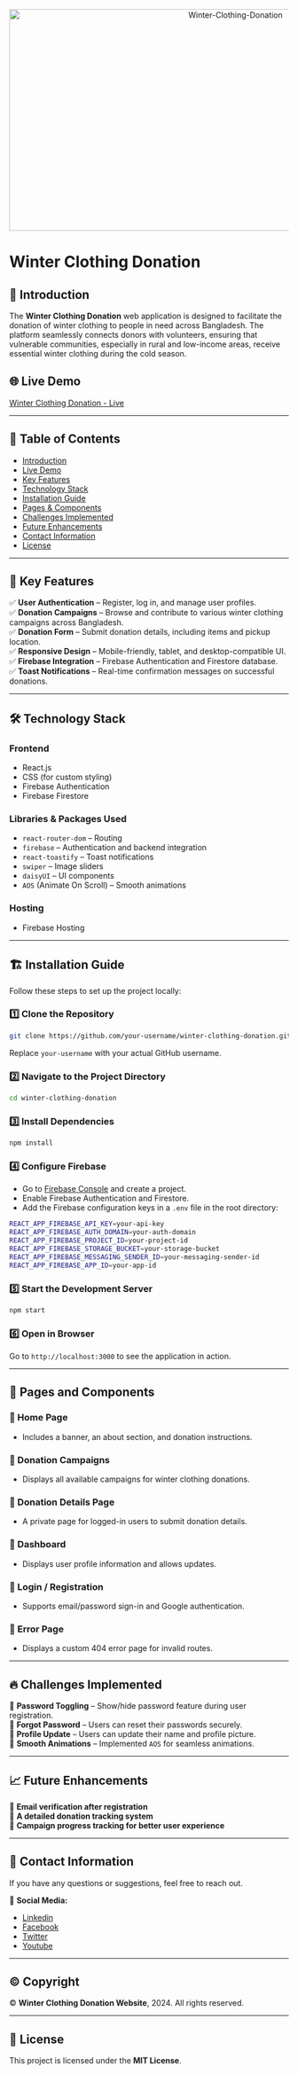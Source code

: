 <div align="center">
  <img src="https://i.ibb.co.com/MD4xvD1w/Screenshot-2.png" height="400" width="800" alt="Winter-Clothing-Donation"/>
</div>

# Winter Clothing Donation

## 📌 Introduction

The **Winter Clothing Donation** web application is designed to facilitate the donation of winter clothing to people in need across Bangladesh. The platform seamlessly connects donors with volunteers, ensuring that vulnerable communities, especially in rural and low-income areas, receive essential winter clothing during the cold season.

## 🌐 Live Demo

[Winter Clothing Donation - Live](https://winter-clothing-donation-e20cd.web.app/)

---

## 📖 Table of Contents

- [Introduction](#-introduction)
- [Live Demo](#-live-demo)
- [Key Features](#-key-features)
- [Technology Stack](#-technology-stack)
- [Installation Guide](#-installation-guide)
- [Pages & Components](#-pages-and-components)
- [Challenges Implemented](#-challenges-implemented)
- [Future Enhancements](#-future-enhancements)
- [Contact Information](#-contact-information)
- [License](#-license)

---

## 🚀 Key Features

✅ **User Authentication** – Register, log in, and manage user profiles.  
✅ **Donation Campaigns** – Browse and contribute to various winter clothing campaigns across Bangladesh.  
✅ **Donation Form** – Submit donation details, including items and pickup location.  
✅ **Responsive Design** – Mobile-friendly, tablet, and desktop-compatible UI.  
✅ **Firebase Integration** – Firebase Authentication and Firestore database.  
✅ **Toast Notifications** – Real-time confirmation messages on successful donations.  

---

## 🛠️ Technology Stack

### **Frontend**  
- React.js  
- CSS (for custom styling)  
- Firebase Authentication  
- Firebase Firestore  

### **Libraries & Packages Used**  
- `react-router-dom` – Routing  
- `firebase` – Authentication and backend integration  
- `react-toastify` – Toast notifications  
- `swiper` – Image sliders  
- `daisyUI` – UI components  
- `AOS` (Animate On Scroll) – Smooth animations  

### **Hosting**  
- Firebase Hosting  

---

## 🏗️ Installation Guide

Follow these steps to set up the project locally:  

### **1️⃣ Clone the Repository**  
```bash
git clone https://github.com/your-username/winter-clothing-donation.git
```
Replace `your-username` with your actual GitHub username.  

### **2️⃣ Navigate to the Project Directory**  
```bash
cd winter-clothing-donation
```

### **3️⃣ Install Dependencies**  
```bash
npm install
```

### **4️⃣ Configure Firebase**  
- Go to [Firebase Console](https://console.firebase.google.com/) and create a project.  
- Enable Firebase Authentication and Firestore.  
- Add the Firebase configuration keys in a `.env` file in the root directory:  

```bash
REACT_APP_FIREBASE_API_KEY=your-api-key
REACT_APP_FIREBASE_AUTH_DOMAIN=your-auth-domain
REACT_APP_FIREBASE_PROJECT_ID=your-project-id
REACT_APP_FIREBASE_STORAGE_BUCKET=your-storage-bucket
REACT_APP_FIREBASE_MESSAGING_SENDER_ID=your-messaging-sender-id
REACT_APP_FIREBASE_APP_ID=your-app-id
```

### **5️⃣ Start the Development Server**  
```bash
npm start
```

### **6️⃣ Open in Browser**  
Go to `http://localhost:3000` to see the application in action.  

---

## 📌 Pages and Components

### **🔹 Home Page**  
- Includes a banner, an about section, and donation instructions.  

### **🔹 Donation Campaigns**  
- Displays all available campaigns for winter clothing donations.  

### **🔹 Donation Details Page**  
- A private page for logged-in users to submit donation details.  

### **🔹 Dashboard**  
- Displays user profile information and allows updates.  

### **🔹 Login / Registration**  
- Supports email/password sign-in and Google authentication.  

### **🔹 Error Page**  
- Displays a custom 404 error page for invalid routes.  

---

## 🔥 Challenges Implemented

🔹 **Password Toggling** – Show/hide password feature during user registration.  
🔹 **Forgot Password** – Users can reset their passwords securely.  
🔹 **Profile Update** – Users can update their name and profile picture.  
🔹 **Smooth Animations** – Implemented `AOS` for seamless animations.  

---

## 📈 Future Enhancements

🚀 **Email verification after registration**  
🚀 **A detailed donation tracking system**  
🚀 **Campaign progress tracking for better user experience**  

---

## 📩 Contact Information

If you have any questions or suggestions, feel free to reach out.  

📌 **Social Media:**  
- [Linkedin](https://www.linkedin.com/in/maksudulhaque2000/)
- [Facebook](https://www.facebook.com/maksudulhaque2000)
- [Twitter](https://x.com/i/flow/login?redirect_after_login=%2Fsmmaksudulhaque)
- [Youtube](https://www.youtube.com/@smmaksudulhaque)

---

## ©️ Copyright

© **Winter Clothing Donation Website**, 2024. All rights reserved.  

---

## 📜 License

This project is licensed under the **MIT License**.
